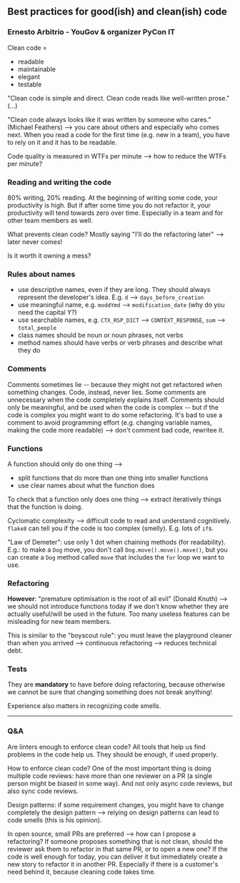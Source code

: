 ## Best practices for good(ish) and clean(ish) code
### Ernesto Arbitrio - YouGov & organizer PyCon IT

Clean code = 
- readable
- maintainable
- elegant
- testable

"Clean code is simple and direct. Clean code reads like well-written prose."
(...) 

"Clean code always looks like it was written by someone who cares." (Michael
Feathers) --> you care about others and especially who comes next. 
When you read a code for the first time (e.g. new in a team), you have to rely
on it and it has to be readable. 

Code quality is measured in WTFs per minute --> how to reduce the WTFs per
minute? 

### Reading and writing the code
80% writing, 20% reading. At the beginning of writing some code, your
productivity is high. But if after some time you do not refactor it, your
productivity will tend towards zero over time. Especially in a team and for
other team members as well. 

What prevents clean code? Mostly saying "I'll do the refactoring later" -->
later never comes!

Is it worth it owning a mess? 

### Rules about names
- use descriptive names, even if they are long. They should always represent the
  developer's idea. E.g. `d` --> `days_before_creation`
- use meaningful name, e.g. `moddYmd` --> `modification_date` (why do you need
  the capital Y?)
- use searchable names, e.g. `CTX_RSP_DICT` --> `CONTEXT_RESPONSE`, `sum` -->
  `total_people` 
- class names should be noun or noun phrases, not verbs
- method names should have verbs or verb phrases and describe what they do 

### Comments
Comments sometimes lie -- because they might not get refactored when something
changes. Code, instead, never lies. Some comments are unnecessary when the code
completely explains itself. Comments should only be meaningful, and be used when
the code is complex -- but if the code is complex you might want to do some
refactoring. It's bad to use a comment to avoid programming effort (e.g.
changing variable names, making the code more readable) --> don't comment bad
code, rewritee it.

### Functions
A function should only do one thing --> 
- split functions that do more than one thing into smaller functions
- use clear names about what the function does 

To check that a function only does one thing --> extract iteratively things that
the function is doing.

Cyclomatic complexity --> difficult code to read and understand cognitively.
`flake8` can tell you if the code is too complex (smelly). E.g. lots of `if`s. 

"Law of Demeter": use only 1 dot when chaining methods (for readability). E.g.:
to make a `Dog` move, you don't call `Dog.move().move().move()`, but you can
create a `Dog` method called `move` that includes the `for` loop we want to use. 

### Refactoring
**However**: "premature optimisation is the root of all evil" (Donald Knuth) -->
we should not introduce functions today if we don't know whether they are
actually useful/will be used in the future. Too many useless features can be
misleading for new team members. 

This is similar to the "boyscout rule": you must leave the playground cleaner
than when you arrived --> continuous refactoring --> reduces technical debt.

### Tests
They are **mandatory** to have before doing refactoring, because otherwise we
cannot be sure that changing something does not break anything!

Experience also matters in recognizing code smells.

---

### Q&A
Are linters enough to enforce clean code? All tools that help us find problems
in the code help us. They should be enough, if used properly. 

How to enforce clean code? One of the most important thing is doing multiple
code reviews: have more than one reviewer on a PR (a single person might be
biased in some way). And not only async code reviews, but also sync code
reviews.

Design patterns: if some requirement changes, you might have to change
completely the design pattern --> relying on design patterns can lead to code
smells (this is his opinion).

In open source, small PRs are preferred --> how can I propose a refactoring? If
someone proposes something that is not clean, should the reviewer ask them to
refactor in that same PR, or to open a new one? If the code is well enough for
today, you can deliver it but immediately create a new story to refactor it in
another PR. Especially if there is a customer's need behind it, because cleaning
code takes time.